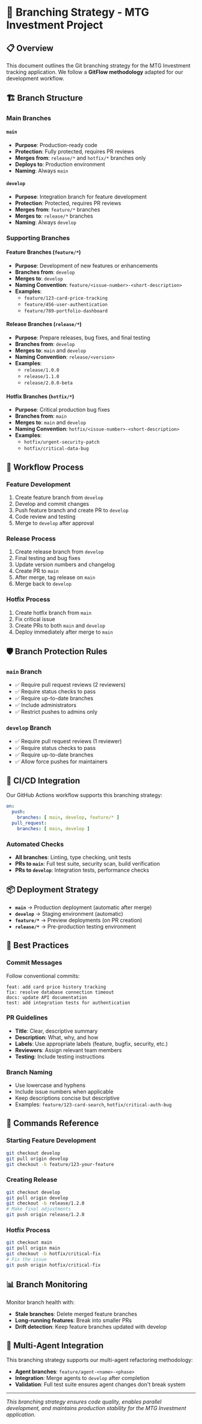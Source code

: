 # 🌿 Branching Strategy - MTG Investment Project

## 📋 Overview

This document outlines the Git branching strategy for the MTG Investment tracking application. We follow a **GitFlow methodology** adapted for our development workflow.

## 🏗️ Branch Structure

### **Main Branches**

#### **`main`** 
- **Purpose**: Production-ready code
- **Protection**: Fully protected, requires PR reviews
- **Merges from**: `release/*` and `hotfix/*` branches only
- **Deploys to**: Production environment
- **Naming**: Always `main`

#### **`develop`**
- **Purpose**: Integration branch for feature development
- **Protection**: Protected, requires PR reviews  
- **Merges from**: `feature/*` branches
- **Merges to**: `release/*` branches
- **Naming**: Always `develop`

### **Supporting Branches**

#### **Feature Branches (`feature/*`)**
- **Purpose**: Development of new features or enhancements
- **Branches from**: `develop`
- **Merges to**: `develop`
- **Naming Convention**: `feature/<issue-number>-<short-description>`
- **Examples**: 
  - `feature/123-card-price-tracking`
  - `feature/456-user-authentication`
  - `feature/789-portfolio-dashboard`

#### **Release Branches (`release/*`)**
- **Purpose**: Prepare releases, bug fixes, and final testing
- **Branches from**: `develop`
- **Merges to**: `main` and `develop`
- **Naming Convention**: `release/<version>`
- **Examples**:
  - `release/1.0.0`
  - `release/1.1.0`
  - `release/2.0.0-beta`

#### **Hotfix Branches (`hotfix/*`)**
- **Purpose**: Critical production bug fixes
- **Branches from**: `main`
- **Merges to**: `main` and `develop`
- **Naming Convention**: `hotfix/<issue-number>-<short-description>`
- **Examples**:
  - `hotfix/urgent-security-patch`
  - `hotfix/critical-data-bug`

## 🔄 Workflow Process

### **Feature Development**
1. Create feature branch from `develop`
2. Develop and commit changes
3. Push feature branch and create PR to `develop`
4. Code review and testing
5. Merge to `develop` after approval

### **Release Process**
1. Create release branch from `develop`
2. Final testing and bug fixes
3. Update version numbers and changelog
4. Create PR to `main`
5. After merge, tag release on `main`
6. Merge back to `develop`

### **Hotfix Process**
1. Create hotfix branch from `main`
2. Fix critical issue
3. Create PRs to both `main` and `develop`
4. Deploy immediately after merge to `main`

## 🛡️ Branch Protection Rules

### **`main` Branch**
- ✅ Require pull request reviews (2 reviewers)
- ✅ Require status checks to pass
- ✅ Require up-to-date branches
- ✅ Include administrators
- ✅ Restrict pushes to admins only

### **`develop` Branch**
- ✅ Require pull request reviews (1 reviewer)
- ✅ Require status checks to pass
- ✅ Require up-to-date branches
- ✅ Allow force pushes for maintainers

## 🤖 CI/CD Integration

Our GitHub Actions workflow supports this branching strategy:

```yaml
on:
  push:
    branches: [ main, develop, feature/* ]
  pull_request:
    branches: [ main, develop ]
```

### **Automated Checks**
- **All branches**: Linting, type checking, unit tests
- **PRs to `main`**: Full test suite, security scan, build verification
- **PRs to `develop`**: Integration tests, performance checks

## 📦 Deployment Strategy

- **`main`** → Production deployment (automatic after merge)
- **`develop`** → Staging environment (automatic)
- **`feature/*`** → Preview deployments (on PR creation)
- **`release/*`** → Pre-production testing environment

## 🎯 Best Practices

### **Commit Messages**
Follow conventional commits:
```
feat: add card price history tracking
fix: resolve database connection timeout
docs: update API documentation
test: add integration tests for authentication
```

### **PR Guidelines**
- **Title**: Clear, descriptive summary
- **Description**: What, why, and how
- **Labels**: Use appropriate labels (feature, bugfix, security, etc.)
- **Reviewers**: Assign relevant team members
- **Testing**: Include testing instructions

### **Branch Naming**
- Use lowercase and hyphens
- Include issue numbers when applicable
- Keep descriptions concise but descriptive
- Examples: `feature/123-card-search`, `hotfix/critical-auth-bug`

## 🔧 Commands Reference

### **Starting Feature Development**
```bash
git checkout develop
git pull origin develop
git checkout -b feature/123-your-feature
```

### **Creating Release**
```bash
git checkout develop
git pull origin develop
git checkout -b release/1.2.0
# Make final adjustments
git push origin release/1.2.0
```

### **Hotfix Process**
```bash
git checkout main
git pull origin main
git checkout -b hotfix/critical-fix
# Fix the issue
git push origin hotfix/critical-fix
```

## 📊 Branch Monitoring

Monitor branch health with:
- **Stale branches**: Delete merged feature branches
- **Long-running features**: Break into smaller PRs
- **Drift detection**: Keep feature branches updated with develop

## 🎉 Multi-Agent Integration

This branching strategy supports our multi-agent refactoring methodology:
- **Agent branches**: `feature/agent-<name>-<phase>`
- **Integration**: Merge agents to `develop` after completion
- **Validation**: Full test suite ensures agent changes don't break system

---

*This branching strategy ensures code quality, enables parallel development, and maintains production stability for the MTG Investment application.*